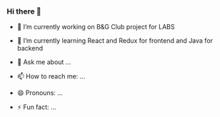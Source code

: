### Hi there 👋

<!--
**PhatherJean/PhatherJean** is a ✨ _special_ ✨ repository because its `README.md` (this file) appears on your GitHub profile.
-->


- 🔭 I’m currently working on B&G Club project for LABS
- 🌱 I’m currently learning React and Redux for frontend and Java for backend


- 💬 Ask me about ...
- 📫 How to reach me: ...
- 😄 Pronouns: ...
- ⚡ Fun fact: ...

